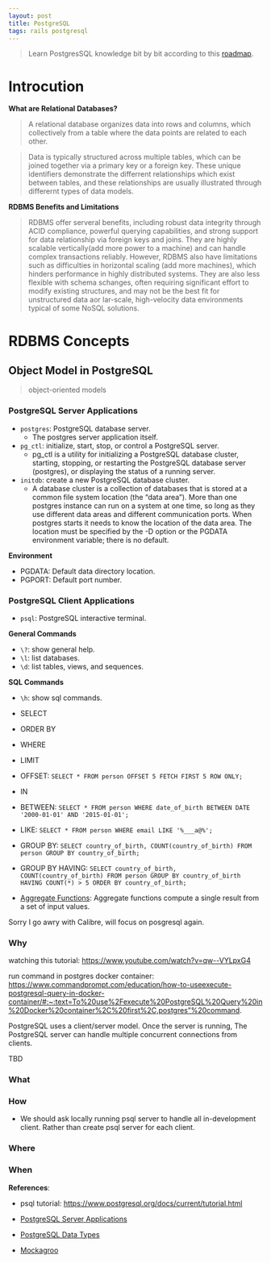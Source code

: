 ```yaml
---
layout: post
title: PostgreSQL
tags: rails postgresql
---
```


> Learn PostgresSQL knowledge bit by bit according to this [roadmap](https://roadmap.sh/postgresql-dba).


# Introcution

**What are Relational Databases?**

> A relational database organizes data into rows and columns, which collectively from a table where the data points are related to each other.

> Data is typically structured across multiple tables, which can be joined together via a primary key or a foreign key. These unique identifiers demonstrate the differrent relationships which exist between tables, and these relationships are usually illustrated through differernt types of data models.

**RDBMS Benefits and Limitations**

> RDBMS offer serveral benefits, including robust data integrity through ACID compliance, powerful querying capabilities, and strong support for data relationship via foreign keys and joins. They are highly scalable vertically(add more power to a machine) and can handle complex transactions reliably. However, RDBMS also have limitations such as difficulties in horizontal scaling (add more machines), which hinders performance in highly distributed systems. They are also less flexible with schema schanges, often requiring significant effort to modify existing structures, and may not be the best fit for unstructured data aor lar-scale, high-velocity data environments typical of some NoSQL solutions.

# RDBMS Concepts

## Object Model in PostgreSQL

> object-oriented models

### PostgreSQL Server Applications

- `postgres`: PostgreSQL database server.
  - The postgres server application itself.
- `pg_ctl`:  initialize, start, stop, or control a PostgreSQL server.
  - pg_ctl is a utility for initializing a PostgreSQL database cluster, starting, stopping, or restarting the PostgreSQL database server (postgres), or displaying the status of a running server.
- `initdb`: create a new  PostgreSQL database cluster.
  - A database cluster is a collection of databases that is stored at a common file system location (the “data area”). More than one postgres instance can run on a system at one time, so long as they use different data areas and different communication ports. When postgres starts it needs to know the location of the data area. The location must be specified by the -D option or the PGDATA environment variable; there is no default.

**Environment**

- PGDATA: Default data directory location.
- PGPORT: Default port number.

### PostgreSQL Client Applications

- `psql`: PostgreSQL interactive terminal.

**General Commands**

- `\?`: show general help.
- `\l`: list databases.
- `\d`: list tables, views, and sequences.

**SQL Commands**

- `\h`: show sql commands.

- SELECT
- ORDER BY
- WHERE

- LIMIT
- OFFSET: `SELECT * FROM person OFFSET 5 FETCH FIRST 5 ROW ONLY;`

- IN

- BETWEEN: `SELECT * FROM person WHERE date_of_birth BETWEEN DATE '2000-01-01' AND '2015-01-01';`

- LIKE: `SELECT * FROM person WHERE email LIKE '%___a@%';`

- GROUP BY: `SELECT country_of_birth, COUNT(country_of_birth) FROM person GROUP BY country_of_birth;`

- GROUP BY HAVING: `SELECT country_of_birth, COUNT(country_of_birth) FROM person GROUP BY country_of_birth HAVING COUNT(*) > 5 ORDER BY country_of_birth;`

- [Aggregate Functions](https://www.postgresql.org/docs/17/functions-aggregate.html): Aggregate functions compute a single result from a set of input values.


Sorry I go awry with Calibre, will focus on posgresql again.

### Why


watching this tutorial: https://www.youtube.com/watch?v=qw--VYLpxG4

run command in postgres docker container: https://www.commandprompt.com/education/how-to-useexecute-postgresql-query-in-docker-container/#:~:text=To%20use%2Fexecute%20PostgreSQL%20Query%20in%20Docker%20container%2C%20first%2C,postgres”%20command.


PostgreSQL uses a client/server model. Once the server is running, The PostgreSQL server can handle multiple concurrent connections from clients.

TBD

### What



### How

- We should ask locally running psql server to handle all in-development client. Rather than create psql server for each client.

### Where


### When



**References**:

- psql tutorial: https://www.postgresql.org/docs/current/tutorial.html

- [PostgreSQL Server Applications](https://www.postgresql.org/docs/current/reference-server.html)
- [PostgreSQL Data Types](https://www.postgresql.org/docs/17/datatype.html)
- [Mockagroo](https://www.mockaroo.com)